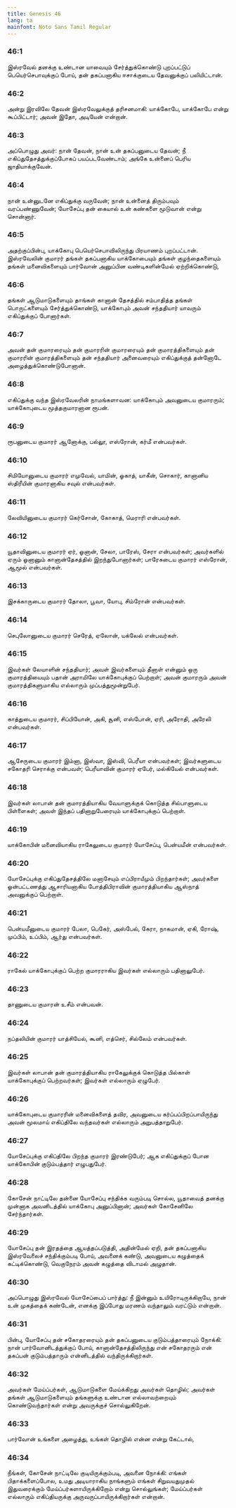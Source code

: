 ```yaml
---
title: Genesis 46
lang: ta
mainfont: Noto Sans Tamil Regular
---
```


###  46:1

இஸ்ரவேல் தனக்கு உண்டான யாவையும் சேர்த்துக்கொண்டு புறப்பட்டுப் பெயெர்செபாவுக்குப் போய், தன் தகப்பனாகிய ஈசாக்குடைய தேவனுக்குப் பலியிட்டான்.

###  46:2

அன்று இரவிலே தேவன் இஸ்ரவேலுக்குத் தரிசனமாகி: யாக்கோபே, யாக்கோபே என்று கூப்பிட்டார்; அவன் இதோ, அடியேன் என்றான்.

###  46:3

அப்பொழுது அவர்: நான் தேவன், நான் உன் தகப்பனுடைய தேவன்; நீ எகிப்துதேசத்துக்குப்போகப் பயப்படவேண்டாம்; அங்கே உன்னைப் பெரிய ஜாதியாக்குவேன்.

###  46:4

நான் உன்னுடனே எகிப்துக்கு வருவேன்; நான் உன்னைத் திரும்பவும் வரப்பண்ணுவேன்; யோசேப்பு தன் கையால் உன் கண்களை மூடுவான் என்று சொன்னார்.

###  46:5

அதற்குப்பின்பு, யாக்கோபு பெயெர்செபாவிலிருந்து பிரயாணம் புறப்பட்டான். இஸ்ரவேலின் குமாரர் தங்கள் தகப்பனாகிய யாக்கோபையும் தங்கள் குழந்தைகளையும் தங்கள் மனைவிகளையும் பார்வோன் அனுப்பின வண்டிகளின்மேல் ஏற்றிக்கொண்டு,

###  46:6

தங்கள் ஆடுமாடுகளையும் தாங்கள் கானான் தேசத்தில் சம்பாதித்த தங்கள் பொருட்களையும் சேர்த்துக்கொண்டு, யாக்கோபும் அவன் சந்ததியார் யாவரும் எகிப்துக்குப் போனார்கள்.

###  46:7

அவன் தன் குமாரரையும் தன் குமாரரின் குமாரரையும் தன் குமாரத்திகளையும் தன் குமாரரின் குமாரத்திகளையும் தன் சந்ததியார் அனைவரையும் எகிப்துக்குத் தன்னோடே அழைத்துக்கொண்டுபோனான்.

###  46:8

எகிப்துக்கு வந்த இஸ்ரவேலரின் நாமங்களாவன: யாக்கோபும் அவனுடைய குமாரரும்; யாக்கோபுடைய மூத்தகுமாரனான ரூபன்.

###  46:9

ரூபனுடைய குமாரர் ஆனோக்கு, பல்லூ, எஸ்ரோன், கர்மீ என்பவர்கள்.

###  46:10

சிமியோனுடைய குமாரர் எமுவேல், யாமின், ஓகாத், யாகீன், சொகார், கானானிய ஸ்திரீயின் குமாரனாகிய சவுல் என்பவர்கள்.

###  46:11

லேவியினுடைய குமாரர் கெர்சோன், கோகாத், மெராரி என்பவர்கள்.

###  46:12

யூதாவினுடைய குமாரர் ஏர், ஓனான், சேலா, பாரேஸ், சேரா என்பவர்கள்; அவர்களில் ஏரும் ஓனானும் கானான்தேசத்தில் இறந்துபோனார்கள்; பாரேசுடைய குமாரர் எஸ்ரோன், ஆமூல் என்பவர்கள்.

###  46:13

இசக்காருடைய குமாரர் தோலா, பூவா, யோபு, சிம்ரோன் என்பவர்கள்.

###  46:14

செபுலோனுடைய குமாரர் செரேத், ஏலோன், யக்லேல் என்பவர்கள்.

###  46:15

இவர்கள் லேயாளின் சந்ததியார்; அவள் இவர்களையும் தீனாள் என்னும் ஒரு குமாரத்தியையும் பதான் அராமிலே யாக்கோபுக்குப் பெற்றாள்; அவன் குமாரரும் அவன் குமாரத்திகளுமாகிய எல்லாரும் முப்பத்துமூன்றுபேர்.

###  46:16

காத்துடைய குமாரர், சிப்பியோன், அகி, சூனி, எஸ்போன், ஏரி, அரோதி, அரேலி என்பவர்கள்.

###  46:17

ஆசேருடைய குமாரர் இம்னா, இஸ்வா, இஸ்வி, பெரீயா என்பவர்கள்; இவர்களுடைய சகோதரி செராக்கு என்பவள்; பெரீயாவின் குமாரர் ஏபேர், மல்கியேல் என்பவர்கள்.

###  46:18

இவர்கள் லாபான் தன் குமாரத்தியாகிய வேயாளுக்குக் கொடுத்த சில்பாளுடைய பிள்ளைகள்; அவள் இந்தப் பதினாறுபேரையும் யாக்கோபுக்குப் பெற்றாள்.

###  46:19

யாக்கோபின் மனைவியாகிய ராகேலுடைய குமாரர் யோசேப்பு, பென்யமீன் என்பவர்கள்.

###  46:20

யோசேப்புக்கு எகிப்துதேசத்திலே மனாசேயும் எப்பிராயீமும் பிறந்தார்கள்; அவர்களை ஓன்பட்டணத்து ஆசாரியனாகிய போத்திபிராவின் குமாரத்தியாகிய ஆஸ்நாத் அவனுக்குப் பெற்றாள்.

###  46:21

பென்யமீனுடைய குமாரர் பேலா, பெகேர், அஸ்பேல், கேரா, நாகமான், ஏகி, ரோஷ், முப்பிம், உப்பிம், ஆர்து என்பவர்கள்.

###  46:22

ராகேல் யாக்கோபுக்குப் பெற்ற குமாரராகிய இவர்கள் எல்லாரும் பதினாலுபேர்.

###  46:23

தாணுடைய குமாரன் உசீம் என்பவன்.

###  46:24

நப்தலியின் குமாரர் யாத்சியேல், கூனி, எத்செர், சில்லேம் என்பவர்கள்.

###  46:25

இவர்கள் லாபான் தன் குமாரத்தியாகிய ராகேலுக்குக் கொடுத்த பில்காள் யாக்கோபுக்குப் பெற்றவர்கள்; இவர்கள் எல்லாரும் ஏழுபேர்.

###  46:26

யாக்கோபுடைய குமாரரின் மனைவிகளைத் தவிர, அவனுடைய கர்ப்பப்பிறப்பாயிருந்து அவன் மூலமாய் எகிப்திலே வந்தவர்கள் எல்லாரும் அறுபத்தாறுபேர்.

###  46:27

யோசேப்புக்கு எகிப்திலே பிறந்த குமாரர் இரண்டுபேர்; ஆக எகிப்துக்குப் போன யாக்கோபின் குடும்பத்தார் எழுபதுபேர்.

###  46:28

கோசேன் நாட்டிலே தன்னை யோசேப்பு சந்திக்க வரும்படி சொல்ல, யூதாவைத் தனக்கு முன்னாக அவனிடத்தில் யாக்கோபு அனுப்பினான்; அவர்கள் கோசேனிலே சேர்ந்தார்கள்.

###  46:29

யோசேப்பு தன் இரதத்தை ஆயத்தப்படுத்தி, அதின்மேல் ஏறி, தன் தகப்பனாகிய இஸ்ரவேலைச் சந்திக்கும்படி போய், அவனைக் கண்டு, அவனுடைய கழுத்தைக் கட்டிக்கொண்டு, வெகுநேரம் அவன் கழுத்தை விடாமல் அழுதான்.

###  46:30

அப்பொழுது இஸ்ரவேல் யோசேப்பைப் பார்த்து: நீ இன்னும் உயிரோடிருக்கிறாயே, நான் உன் முகத்தைக் கண்டேன், எனக்கு இப்போது மரணம் வந்தாலும் வரட்டும் என்றான்.

###  46:31

பின்பு, யோசேப்பு தன் சகோதரரையும் தன் தகப்பனுடைய குடும்பத்தாரையும் நோக்கி: நான் பார்வோனிடத்துக்குப் போய், கானான்தேசத்திலிருந்து என் சகோதரரும் என் தகப்பன் குடும்பத்தாரும் என்னிடத்தில் வந்திருக்கிறார்கள்.

###  46:32

அவர்கள் மேய்ப்பர்கள், ஆடுமாடுகளை மேய்க்கிறது அவர்கள் தொழில்; அவர்கள் தங்கள் ஆடுமாடுகளையும் தங்களுக்கு உண்டான எல்லாவற்றையும் கொண்டுவந்தார்கள் என்று அவருக்குச் சொல்லுகிறேன்.

###  46:33

பார்வோன் உங்களை அழைத்து, உங்கள் தொழில் என்ன என்று கேட்டால்,

###  46:34

நீங்கள், கோசேன் நாட்டிலே குடியிருக்கும்படி, அவனை நோக்கி: எங்கள் பிதாக்களைப்போல, உமது அடியாராகிய நாங்களும் எங்கள் சிறுவயதுமுதல் இதுவரைக்கும் மேய்ப்பர்களாயிருக்கிறோம் என்று சொல்லுங்கள்; மேய்ப்பர்கள் எல்லாரும் எகிப்தியருக்கு அருவருப்பாயிருக்கிறார்கள் என்றான்.

